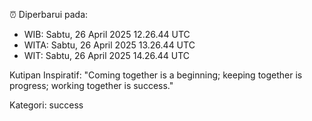 ⏰ Diperbarui pada:
- WIB: Sabtu, 26 April 2025 12.26.44 UTC
- WITA: Sabtu, 26 April 2025 13.26.44 UTC
- WIT: Sabtu, 26 April 2025 14.26.44 UTC

Kutipan Inspiratif:
"Coming together is a beginning; keeping together is progress; working together is success."


Kategori: success

